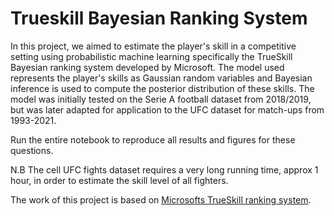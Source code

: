 # Trueskill Bayesian Ranking System

In this project, we aimed to estimate the player's skill in a competitive setting using
probabilistic machine learning specifically the TrueSkill Bayesian ranking system
developed by Microsoft. The model used represents the player's skills as Gaussian
random variables and Bayesian inference is used to compute the posterior distribution of these skills.
The model was initially tested on the Serie A football dataset from 2018/2019, 
but was later adapted for application to the UFC dataset for match-ups from 1993-2021.

Run the entire notebook to reproduce all results and figures for these questions. 

N.B The cell UFC fights dataset requires a very long running time, approx 1 hour, in order to estimate the skill level of all fighters.

The work of this project is based on [Microsofts TrueSkill ranking system](https://www.microsoft.com/en-us/research/project/trueskill-ranking-system/).
